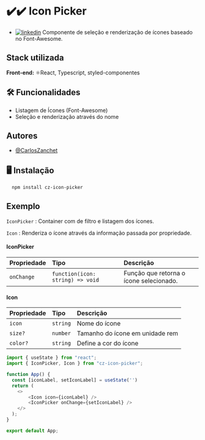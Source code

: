
# ✔️✔️ Icon Picker
- [![linkedin](https://img.shields.io/badge/linkedin-0A66C2?style=for-the-badge&logo=linkedin&logoColor=white)](https://www.linkedin.com/in/carlos-zanchet-0a6ab016a/)
Componente de seleção e renderização de ícones baseado no Font-Awesome.




## Stack utilizada

**Front-end:** ⚛️React, Typescript, styled-componentes

## 🛠️ Funcionalidades

- Listagem de Ícones (Font-Awesome)
- Seleção e renderização através do nome


## Autores

- [@CarlosZanchet](https://www.github.com/CarlosZanchet)


## 🖥️ Instalação


```bash
  npm install cz-icon-picker
```


## Exemplo

`IconPicker` : Container com de filtro e listagem dos ícones.

`Icon` : Renderiza o ícone através da informação passada por propriedade.

#### IconPicker

| Propriedade   | Tipo       | Descrição                           |
| :---------- | :--------- | :---------------------------------- |
| `onChange` | `function(icon: string) => void` | Função que retorna o ícone selecionado. |

#### Icon

| Propriedade   | Tipo       | Descrição                                   |
| :---------- | :--------- | :------------------------------------------ |
| `icon`      | `string` |  Nome do ícone |
| `size?`      | `number` |  Tamanho do ícone em unidade rem|
| `color?`      | `string` |  Define a cor do ícone |

```javascript
import { useState } from "react";
import { IconPicker, Icon } from "cz-icon-picker";

function App() {
  const [iconLabel, setIconLabel] = useState('')
  return (
    <>
        <Icon icon={iconLabel} />
        <IconPicker onChange={setIconLabel} />
    </>
  );
}

export default App;
```


